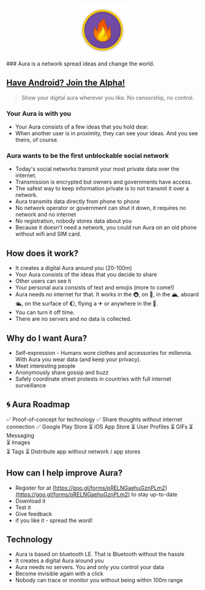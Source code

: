 <p style="text-align: center"><img src="/assets/icon.png" style="height:128px; width: 128px"></p>
### Aura is a network spread ideas and change the world.

## [Have Android? Join the Alpha!](https://play.google.com/apps/testing/io.auraapp.auraandroid)

> Show your digital aura wherever you like. No censorship, no control.

### Your Aura is with you
* Your Aura consists of a few ideas that you hold dear.
* When another user is in proximity, they can see your ideas. And you see theirs, of course.

### Aura wants to be the first unblockable social network
* Today's social networks transmit your most private data over the internet.
* Transmission is encrypted but owners and governments have access.
* The safest way to keep information private is to not transmit it over a network.
* Aura transmits data directly from phone to phone
* No network operator or government can shut it down, it requires no network and no internet
* No registration, nobody stores data about you
* Because it doesn't need a network, you could run Aura on an old phone without wifi and SIM card. 

## How does it work?
* It creates a digital Aura around you \(20-100m\)
* Your Aura consists of the ideas that you decide to share
* Other users can see it
* Your personal aura consists of text and emojis \(more to come!\)
* Aura needs no internet for that. It works in the 🚇, on 🚂, in the 🏔, aboard 🛳, on the surface of 🌔, flying a ✈ or anywhere in the 🌌.
* You can turn it off time.
* There are no servers and no data is collected.

## Why do I want Aura?
* Self-expression - Humans wore clothes and accessories for millennia. With Aura you wear data (and keep your privacy). 
* Meet interesting people
* Anonymously share gossip and buzz
* Safely coordinate street protests in countries with full internet surveillance
  
## 🌀 Aura Roadmap
✅ Proof-of-concept for technology
✅ Share thoughts without internet connection
✅ Google Play Store
⏳ iOS App Store
⏳ User Profiles
⏳ GIFs
⏳ Messaging  
⏳ Images  
⏳ Tags
⏳ Distribute app without network / app stores

## How can I help improve Aura?
* Register for at [https://goo.gl/forms/pRELNGaehuGznPLm2](https://goo.gl/forms/pRELNGaehuGznPLm2) to stay up-to-date
* Download it
* Test it
* Give feedback
* if you like it - spread the word!

## Technology
* Aura is based on bluetooth LE. That is Bluetooth without the hassle
* It creates a digital Aura around you
* Aura needs no servers. You and only you control your data
* Become invisible again with a click
* Nobody can trace or monitor you without being within 100m range